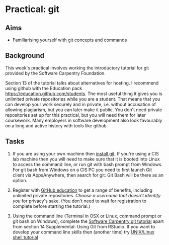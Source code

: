 # Practical: git

## Aims

* Familiarising yourself with git concepts and commands

## Background

This week's practical involves working the introductory tutorial for git provided by the Software Carpentry Foundation.

Section 13 of the tutorial talks about alternatives for hosting. I
recommend using github with the Education pack
https://education.github.com/students. The most useful thing it gives
you is unlimited private repositories while you are a student. That
means that you can develop your work securely and in private,
i.e. without accusation of allowing plagiarism, but you can later make
it public.  You don't need private repositories set up for this
practical, but you will need them for later coursework. Many employers
in software development also look favourably on a long and active
history with tools like github. 



## Tasks

1. If you are using your own machine then [install git](https://github.com/git-guides/install-git). If you're using a CIS lab machine then you will need to make sure that it is booted into Linux to access the command line, or run git with bash prompt from Windows. For git bash from Windows on a CIS PC you need to first launch Git client via AppsAnywhere, then search for git: Git Bash will be there as an option.

2. Register with [GitHub
   education](https://education.github.com/students) to get a range of
   benefits, including unlimited private repositories. _Choose a
   username that doesn't identify you_ for privacy's sake. (You don't
   need to wait for registration to complete before starting the tutorial.)

3. Using the command line (Terminal in OSX or Linux, command prompt or git bash on Windows), 
 complete the [Software Carpentry git tutorial](http://swcarpentry.github.io/git-novice/) apart from section 14 Supplemental: Using Git from RStudio. If you want to develop your command line skills then (another time) try [UNIX/Linux shell
   tutorial](https://github.com/stevenaeola/proglabs_js/tree/main/shell)

